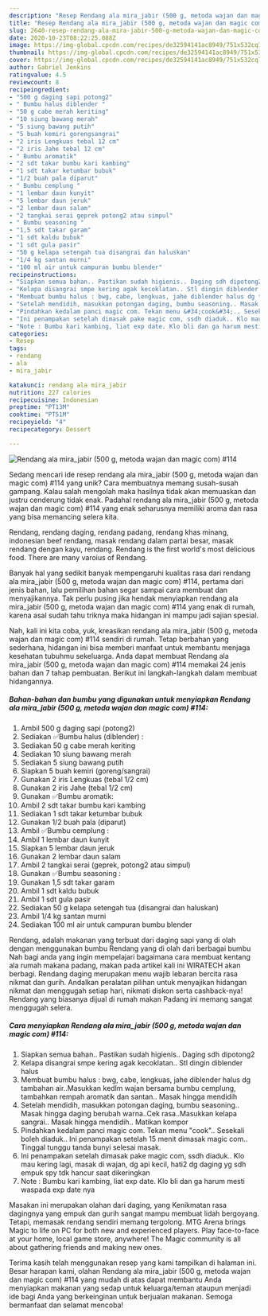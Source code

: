 ```yaml
---
description: "Resep Rendang ala mira_jabir (500 g, metoda wajan dan magic com) #114, Lezat"
title: "Resep Rendang ala mira_jabir (500 g, metoda wajan dan magic com) #114, Lezat"
slug: 2640-resep-rendang-ala-mira-jabir-500-g-metoda-wajan-dan-magic-com-114-lezat
date: 2020-10-23T08:22:25.088Z
image: https://img-global.cpcdn.com/recipes/de32594141ac8949/751x532cq70/rendang-ala-mira_jabir-500-g-metoda-wajan-dan-magic-com-114-foto-resep-utama.jpg
thumbnail: https://img-global.cpcdn.com/recipes/de32594141ac8949/751x532cq70/rendang-ala-mira_jabir-500-g-metoda-wajan-dan-magic-com-114-foto-resep-utama.jpg
cover: https://img-global.cpcdn.com/recipes/de32594141ac8949/751x532cq70/rendang-ala-mira_jabir-500-g-metoda-wajan-dan-magic-com-114-foto-resep-utama.jpg
author: Gabriel Jenkins
ratingvalue: 4.5
reviewcount: 8
recipeingredient:
- "500 g daging sapi potong2"
- " Bumbu halus diblender "
- "50 g cabe merah keriting"
- "10 siung bawang merah"
- "5 siung bawang putih"
- "5 buah kemiri gorengsangrai"
- "2 iris Lengkuas tebal 12 cm"
- "2 iris Jahe tebal 12 cm"
- " Bumbu aromatik"
- "2 sdt takar bumbu kari kambing"
- "1 sdt takar ketumbar bubuk"
- "1/2 buah pala diparut"
- " Bumbu cemplung "
- "1 lembar daun kunyit"
- "5 lembar daun jeruk"
- "2 lembar daun salam"
- "2 tangkai serai geprek potong2 atau simpul"
- " Bumbu seasoning "
- "1,5 sdt takar garam"
- "1 sdt kaldu bubuk"
- "1 sdt gula pasir"
- "50 g kelapa setengah tua disangrai dan haluskan"
- "1/4 kg santan murni"
- "100 ml air untuk campuran bumbu blender"
recipeinstructions:
- "Siapkan semua bahan.. Pastikan sudah higienis.. Daging sdh dipotong2"
- "Kelapa disangrai smpe kering agak kecoklatan.. Stl dingin diblender halus"
- "Membuat bumbu halus : bwg, cabe, lengkuas, jahe diblender halus dg tambahan air..Masukkan kedlm wajan bersama bumbu cemplung, tambahkan rempah aromatik dan santan.. Masak hingga mendidih"
- "Setelah mendidih, masukkan potongan daging, bumbu seasoning.. Masak hingga daging berubah warna..Cek rasa..Masukkan kelapa sangrai.. Masak hingga mendidih.. Matikan kompor"
- "Pindahkan kedalam panci magic com. Tekan menu &#34;cook&#34;.. Sesekali boleh diaduk.. Ini penampakan setelah 15 menit dimasak magic com.. Tinggal tunggu tanda bunyi selesai masak."
- "Ini penampakan setelah dimasak pake magic com, ssdh diaduk.. Klo mau kering lagi, masak di wajan, dg api kecil, hati2 dg daging yg sdh empuk spy tdk hancur saat dikeringkan"
- "Note : Bumbu kari kambing, liat exp date. Klo bli dan ga harum mesti waspada exp date nya"
categories:
- Resep
tags:
- rendang
- ala
- mira_jabir

katakunci: rendang ala mira_jabir 
nutrition: 227 calories
recipecuisine: Indonesian
preptime: "PT13M"
cooktime: "PT51M"
recipeyield: "4"
recipecategory: Dessert

---
```



![Rendang ala mira_jabir (500 g, metoda wajan dan magic com) #114](https://img-global.cpcdn.com/recipes/de32594141ac8949/751x532cq70/rendang-ala-mira_jabir-500-g-metoda-wajan-dan-magic-com-114-foto-resep-utama.jpg)

Sedang mencari ide resep rendang ala mira_jabir (500 g, metoda wajan dan magic com) #114 yang unik? Cara membuatnya memang susah-susah gampang. Kalau salah mengolah maka hasilnya tidak akan memuaskan dan justru cenderung tidak enak. Padahal rendang ala mira_jabir (500 g, metoda wajan dan magic com) #114 yang enak seharusnya memiliki aroma dan rasa yang bisa memancing selera kita.

Rendang, rendang daging, rendang padang, rendang khas minang, indonesian beef rendang, masak rendang dalam partai besar, masak rendang dengan kayu, rendang. Rendang is the first world&#39;s most delicious food. There are many varoius of Rendang.

Banyak hal yang sedikit banyak mempengaruhi kualitas rasa dari rendang ala mira_jabir (500 g, metoda wajan dan magic com) #114, pertama dari jenis bahan, lalu pemilihan bahan segar sampai cara membuat dan menyajikannya. Tak perlu pusing jika hendak menyiapkan rendang ala mira_jabir (500 g, metoda wajan dan magic com) #114 yang enak di rumah, karena asal sudah tahu triknya maka hidangan ini mampu jadi sajian spesial.


Nah, kali ini kita coba, yuk, kreasikan rendang ala mira_jabir (500 g, metoda wajan dan magic com) #114 sendiri di rumah. Tetap berbahan yang sederhana, hidangan ini bisa memberi manfaat untuk membantu menjaga kesehatan tubuhmu sekeluarga. Anda dapat membuat Rendang ala mira_jabir (500 g, metoda wajan dan magic com) #114 memakai 24 jenis bahan dan 7 tahap pembuatan. Berikut ini langkah-langkah dalam membuat hidangannya.

<!--inarticleads1-->

##### Bahan-bahan dan bumbu yang digunakan untuk menyiapkan Rendang ala mira_jabir (500 g, metoda wajan dan magic com) #114:

1. Ambil 500 g daging sapi (potong2)
1. Sediakan  ✅Bumbu halus (diblender) :
1. Sediakan 50 g cabe merah keriting
1. Sediakan 10 siung bawang merah
1. Sediakan 5 siung bawang putih
1. Siapkan 5 buah kemiri (goreng/sangrai)
1. Gunakan 2 iris Lengkuas (tebal 1/2 cm)
1. Gunakan 2 iris Jahe (tebal 1/2 cm)
1. Gunakan  ✅Bumbu aromatik:
1. Ambil 2 sdt takar bumbu kari kambing
1. Sediakan 1 sdt takar ketumbar bubuk
1. Gunakan 1/2 buah pala (diparut)
1. Ambil  ✅Bumbu cemplung :
1. Ambil 1 lembar daun kunyit
1. Siapkan 5 lembar daun jeruk
1. Gunakan 2 lembar daun salam
1. Ambil 2 tangkai serai (geprek, potong2 atau simpul)
1. Gunakan  ✅Bumbu seasoning :
1. Gunakan 1,5 sdt takar garam
1. Ambil 1 sdt kaldu bubuk
1. Ambil 1 sdt gula pasir
1. Sediakan 50 g kelapa setengah tua (disangrai dan haluskan)
1. Ambil 1/4 kg santan murni
1. Sediakan 100 ml air untuk campuran bumbu blender


Rendang, adalah makanan yang terbuat dari daging sapi yang di olah dengan menggunakan bumbu Rendang yang di olah dari berbagai bumbu Nah bagi anda yang ingin mempelajari bagaimana cara membuat kentang ala rumah makana padang, makan pada artikel kali ini WIRATECH akan berbagi. Rendang daging merupakan menu wajib lebaran bercita rasa nikmat dan gurih. Andalkan peralatan pilihan untuk menyajikan hidangan nikmat dan menggugah setiap hari, nikmati diskon serta cashback-nya! Rendang yang biasanya dijual di rumah makan Padang ini memang sangat menggugah selera. 

<!--inarticleads2-->

##### Cara menyiapkan Rendang ala mira_jabir (500 g, metoda wajan dan magic com) #114:

1. Siapkan semua bahan.. Pastikan sudah higienis.. Daging sdh dipotong2
1. Kelapa disangrai smpe kering agak kecoklatan.. Stl dingin diblender halus
1. Membuat bumbu halus : bwg, cabe, lengkuas, jahe diblender halus dg tambahan air..Masukkan kedlm wajan bersama bumbu cemplung, tambahkan rempah aromatik dan santan.. Masak hingga mendidih
1. Setelah mendidih, masukkan potongan daging, bumbu seasoning.. Masak hingga daging berubah warna..Cek rasa..Masukkan kelapa sangrai.. Masak hingga mendidih.. Matikan kompor
1. Pindahkan kedalam panci magic com. Tekan menu &#34;cook&#34;.. Sesekali boleh diaduk.. Ini penampakan setelah 15 menit dimasak magic com.. Tinggal tunggu tanda bunyi selesai masak.
1. Ini penampakan setelah dimasak pake magic com, ssdh diaduk.. Klo mau kering lagi, masak di wajan, dg api kecil, hati2 dg daging yg sdh empuk spy tdk hancur saat dikeringkan
1. Note : Bumbu kari kambing, liat exp date. Klo bli dan ga harum mesti waspada exp date nya


Masakan ini merupakan olahan dari daging, yang Kenikmatan rasa dagingnya yang empuk dan gurih sangat mampu membuat lidah bergoyang. Tetapi, memasak rendang sendiri memang tergolong. MTG Arena brings Magic to life on PC for both new and experienced players. Play face-to-face at your home, local game store, anywhere! The Magic community is all about gathering friends and making new ones. 

Terima kasih telah menggunakan resep yang kami tampilkan di halaman ini. Besar harapan kami, olahan Rendang ala mira_jabir (500 g, metoda wajan dan magic com) #114 yang mudah di atas dapat membantu Anda menyiapkan makanan yang sedap untuk keluarga/teman ataupun menjadi ide bagi Anda yang berkeinginan untuk berjualan makanan. Semoga bermanfaat dan selamat mencoba!
